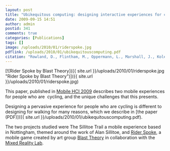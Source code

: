 ```yaml
---
layout: post
title: "Ubikequitous computing: designing interactive experiences for cyclists"
date: 2009-09-15 14:51
author: admin
postid: 341
comments: true
categories: [Publications]
tags: []
image: /uploads/2010/01/riderspoke.jpg
pdflink: /uploads/2010/01/ubikequitouscomputing.pdf
citation: "Rowland, D., Flintham, M., Oppermann, L., Marshall, J., Koleva, B., Chamberlain, A., Benford, S., and Perez, C. **Ubikequitous Computing: Designing Interactive Experiences for Cyclists**, in Mobile HCI 2009, Bonn, Germany (2009)"
---
```

[![Rider Spoke by Blast Theory]({{ site.url }}/uploads/2010/01/riderspoke.jpg "Rider Spoke by Blast Theory")]({{ site.url }}/uploads/2010/01/riderspoke.jpg)

This paper, published in [Mobile HCI 2009](http://www.mobilehci09.org/) describes two mobile experiences for people who are  cycling, and the unique challenges that this presents.

Designing a pervasive experience for people who are cycling is different to designing for walking for many reasons, which we describe in [the paper (PDF)]({{ site.url }}/uploads/2010/01/ubikequitouscomputing.pdf).

The two projects studied were The Sillitoe Trail a mobile experience based in Nottingham, themed around the work of Alan Sillitoe, and [Rider Spoke](http://www.blasttheory.co.uk/bt/work_rider_spoke.html), a mobile game created by art group [Blast Theory](http://www.blasttheory.co.uk) in collaboration with the [Mixed Reality Lab](http://www.mrl.nott.ac.uk).
<div id="_mcePaste" style="overflow: hidden; position: absolute; left: -10000px; top: 0px; width: 1px; height: 1px;">**Ubikequitous computing****: designing interactive experiences for cyclists**</div>

